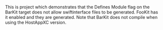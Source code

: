 
This is project which demonstrates that the Defines Module flag on the BarKit target does not allow swiftinterface files to be generated. 
FooKit has it enabled and they are generated. 
Note that BarKit does not compile when using the HostAppXC version. 

